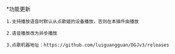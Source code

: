 *功能更新

	1.支持播放语音时默认从点歌姬的设备播放，否则在本插件由播放

	2.语音播放改为异步播放

	3.点歌机器地址：https://github.com/luiguangguan/DGJv3/releases

